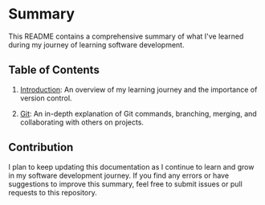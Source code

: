 # Summary

This README contains a comprehensive summary of what I've learned during my journey of learning software development.

## Table of Contents

1. [Introduction](./01_introduction.md): An overview of my learning journey and the importance of version control.

2. [Git](./Git.md): An in-depth explanation of Git commands, branching, merging, and collaborating with others on projects.

<!-- 3. [HTML and CSS](./02_html_and_css.md): What I learned about building the structure and styling web pages using HTML and CSS.

4. [JavaScript](./03_javascript.md): An explanation of JavaScript fundamentals, including variables, functions, and DOM manipulation.

5. [Frontend Frameworks](./04_frontend_frameworks.md): An overview of popular frontend frameworks like React and Vue.js and how to build interactive web applications.

6. [Backend Development](./05_backend_development.md): Understanding server-side programming, databases, and building APIs.

7. [Testing](./07_testing.md): What I learned about writing and running tests to ensure code quality.

8. [Deployment](./08_deployment.md): How to deploy web applications to servers or platforms like Heroku and Netlify.

9. [Continuous Integration and Continuous Deployment (CI/CD)](./09_ci_cd.md): An overview of CI/CD pipelines and automating the development workflow.

10. [Project Management](./10_project_management.md): How to effectively manage projects, use issue trackers, and work in teams.

11. [Design Patterns](./11_design_patterns.md): Understanding common software design patterns for writing scalable and maintainable code.

12. [Security](./12_security.md): An introduction to web application security, including best practices and common vulnerabilities.

13. [Documentation](./13_documentation.md): The importance of clear and comprehensive documentation in software development.

14. [Clean Code](./14_clean_code.md): Principles and practices for writing clean and readable code.

15. [Software Development Life Cycle](./15_sdlc.md): An overview of the software development life cycle and its phases.

16. [Agile Methodology](./16_agile_methodology.md): Understanding Agile principles and practices for iterative development. -->

## Contribution

I plan to keep updating this documentation as I continue to learn and grow in my software development journey. If you find any errors or have suggestions to improve this summary, feel free to submit issues or pull requests to this repository.

